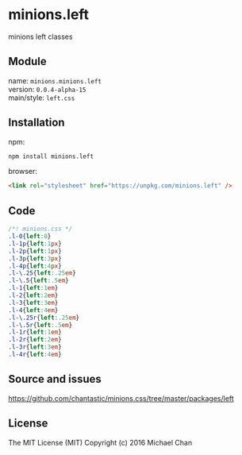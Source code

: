 # minions.left
minions left classes

## Module
name: `minions.minions.left`  
version: `0.0.4-alpha-15`  
main/style: `left.css`  

## Installation
npm:
```bash
npm install minions.left
```

browser:
```html
<link rel="stylesheet" href="https://unpkg.com/minions.left" />
```

## Code
```css
/*! minions.css */
.l-0{left:0}
.l-1p{left:1px}
.l-2p{left:1px}
.l-3p{left:3px}
.l-4p{left:4px}
.l-\.25{left:.25em}
.l-\.5{left:.5em}
.l-1{left:1em}
.l-2{left:2em}
.l-3{left:3em}
.l-4{left:4em}
.l-\.25r{left:.25em}
.l-\.5r{left:.5em}
.l-1r{left:1em}
.l-2r{left:2em}
.l-3r{left:3em}
.l-4r{left:4em}

```

## Source and issues

https://github.com/chantastic/minions.css/tree/master/packages/left

## License

The MIT License (MIT)
Copyright (c) 2016 Michael Chan